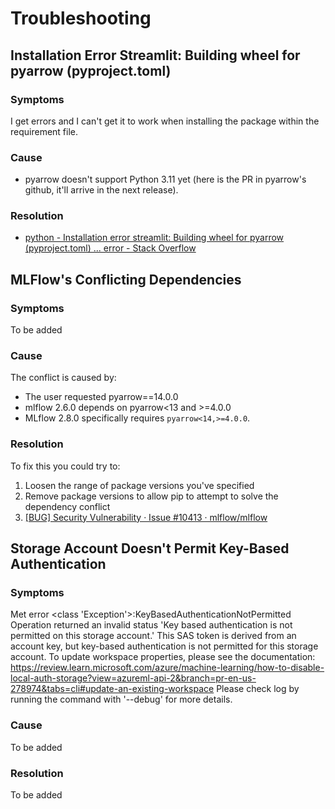 # Troubleshooting

## Installation Error Streamlit: Building wheel for pyarrow (pyproject.toml)

### Symptoms

 I get errors and I can't get it to work when installing the package within the requirement file.

### Cause

- pyarrow doesn't support Python 3.11 yet (here is the PR in pyarrow's github, it'll arrive in the next release).

### Resolution

- [python - Installation error streamlit: Building wheel for pyarrow (pyproject.toml) ... error - Stack Overflow](https://stackoverflow.com/questions/74254073/installation-error-streamlit-building-wheel-for-pyarrow-pyproject-toml-er)

## MLFlow's Conflicting Dependencies

### Symptoms

To be added

### Cause

The conflict is caused by:

- The user requested pyarrow==14.0.0
- mlflow 2.6.0 depends on pyarrow<13 and >=4.0.0
- MLflow 2.8.0 specifically requires `pyarrow<14,>=4.0.0`.

### Resolution

To fix this you could try to:

1. Loosen the range of package versions you've specified
2. Remove package versions to allow pip to attempt to solve the dependency conflict
3. [[BUG] Security Vulnerability · Issue #10413 · mlflow/mlflow](https://github.com/mlflow/mlflow/issues/10413)

## Storage Account Doesn't Permit Key-Based Authentication

### Symptoms

Met error <class 'Exception'>:KeyBasedAuthenticationNotPermitted
Operation returned an invalid status 'Key based authentication is not permitted on this storage account.'
This SAS token is derived from an account key, but key-based authentication is not permitted for this storage account. To update workspace properties, please see the documentation: https://review.learn.microsoft.com/azure/machine-learning/how-to-disable-local-auth-storage?view=azureml-api-2&branch=pr-en-us-278974&tabs=cli#update-an-existing-workspace
Please check log by running the command with '--debug' for more details.

### Cause

To be added

### Resolution

To be added
